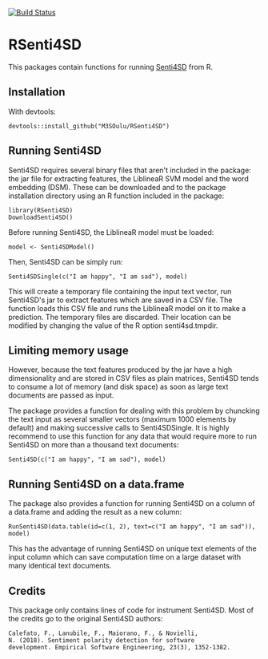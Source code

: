 [![Build Status](https://travis-ci.org/M3SOulu/RSenti4sd.svg?branch=master)](https://travis-ci.org/M3SOulu/RSenti4sd)

# RSenti4SD

This packages contain functions for
running [Senti4SD](https://github.com/collab-uniba/Senti4SD) from R.

## Installation

With devtools:

    devtools::install_github("M3SOulu/RSenti4SD")

## Running Senti4SD

Senti4SD requires several binary files that aren't included in the
package: the jar file for extracting features, the LiblineaR SVM model
and the word embedding (DSM). These can be downloaded and to the
package installation directory using an R function included in the
package:

    library(RSenti4SD)
    DownloadSenti4SD()

Before running Senti4SD, the LiblineaR model must be loaded:

    model <- Senti4SDModel()

Then, Senti4SD can be simply run:

    Senti4SDSingle(c("I am happy", "I am sad"), model)

This will create a temporary file containing the input text vector,
run Senti4SD's jar to extract features which are saved in a CSV
file. The function loads this CSV file and runs the LiblineaR model on
it to make a prediction. The temporary files are discarded. Their
location can be modified by changing the value of the R option
senti4sd.tmpdir.

## Limiting memory usage

However, because the text features produced by the jar have a high
dimensionality and are stored in CSV files as plain matrices, Senti4SD
tends to consume a lot of memory (and disk space) as soon as large text
documents are passed as input.

The package provides a function for dealing with this problem by
chuncking the text input as several smaller vectors (maximum 1000
elements by default) and making successive calls to Senti4SDSingle. It
is highly recommend to use this function for any data that would
require more to run Senti4SD on more than a thousand text documents:

    Senti4SD(c("I am happy", "I am sad"), model)

## Running Senti4SD on a data.frame

The package also provides a function for running Senti4SD on a column
of a data.frame and adding the result as a new column:

    RunSenti4SD(data.table(id=c(1, 2), text=c("I am happy", "I am sad")), model)

This has the advantage of running Senti4SD on unique text elements of
the input column which can save computation time on a large dataset
with many identical text documents.

## Credits

This package only contains lines of code for instrument Senti4SD. Most
of the credits go to the original Senti4SD authors:

    Calefato, F., Lanubile, F., Maiorano, F., & Novielli,
    N. (2018). Sentiment polarity detection for software
    development. Empirical Software Engineering, 23(3), 1352-1382.
